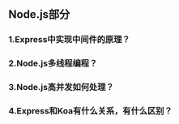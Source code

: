 ## Node.js部分
### 1.Express中实现中间件的原理？

### 2.Node.js多线程编程？

### 3.Node.js高并发如何处理？

### 4.Express和Koa有什么关系，有什么区别？